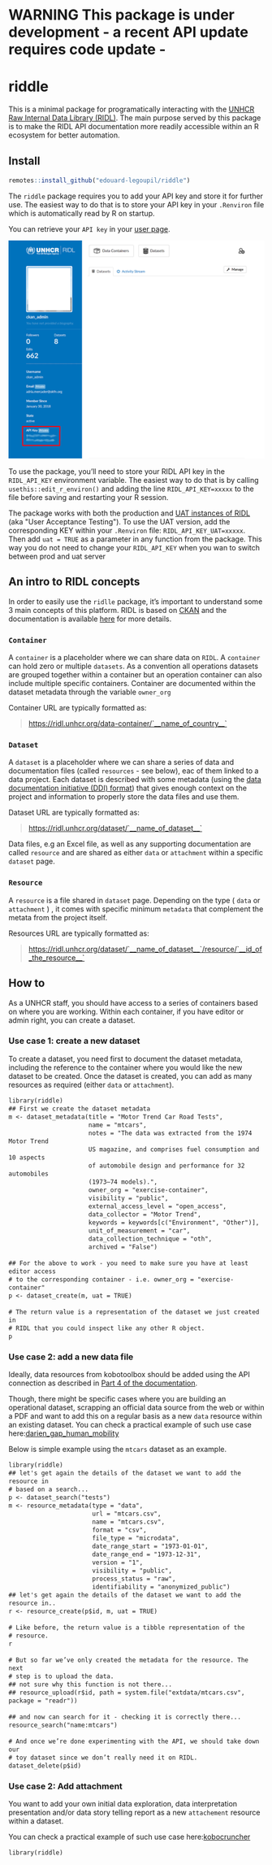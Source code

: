 

# __WARNING__ This package is under development - a recent API update requires code update - 



riddle
================

This is a minimal package for programatically interacting with the
[UNHCR Raw Internal Data Library (RIDL)](https://ridl.unhcr.org). 
The main purpose served by this package is to make the RIDL API
documentation more readily accessible within an R ecosystem for better automation.



## Install

``` r
remotes::install_github("edouard-legoupil/riddle") 
```

The `riddle` package requires you to add your API key and store it for further use. 
The easiest way to do that is to store your API key in your `.Renviron` file which 
is automatically read by R on startup.

You can retrieve your `API key` in your [user page](https://ridl.unhcr.org/user/).

![api_key_img](https://raw.githubusercontent.com/Edouard-Legoupil/riddle/main/man/figures/ridl_api_key.png)

To use the package, you’ll need to store your RIDL API key in the `RIDL_API_KEY` environment variable. 
The easiest way to do that is by calling `usethis::edit_r_environ()` and adding the line
`RIDL_API_KEY=xxxxx` to the file before saving and restarting your R session.

The package works with both the production and [UAT instances of RIDL](https://ridl-uat.unhcr.org)
 (aka "User Acceptance Testing"). To use the UAT version, add the corresponding KEY 
 within your `.Renviron` file: `RIDL_API_KEY_UAT=xxxxx`.  Then add `uat = TRUE` 
 as a parameter in any function from the package.  This way you do not need to 
 change your `RIDL_API_KEY` when you wan to switch between  prod and uat server


## An intro to RIDL  concepts

In order to easily use the `ridlle` package, it’s important to understand
some 3 main concepts of this platform. RIDL is based on [CKAN](https://ckan.org/) and 
the documentation is available [here](https://im.unhcr.org/ridl) for more details.

### `Container`

A `container` is a placeholder where we can share data on `RIDL`. A `container` 
can hold zero or multiple `datasets`. As a convention all operations datasets are
grouped together within a container but an operation container can also include
multiple specific containers. Container are documented within the dataset metadata 
through the variable `owner_org`

Container URL are typically formatted as: 
> https://ridl.unhcr.org/data-container/`__name_of_country__`

### `Dataset`

A `dataset` is a placeholder where we can share a series of data and documentation files
(called `resources` - see below), eac of them linked to a data project. 
Each dataset is described with some metadata 
(using the [data documentation initiative (DDI) format](https://ddialliance.org/)) 
that gives enough context on the project and information to properly store the
data files and use them. 

Dataset URL are typically  formatted as:
> https://ridl.unhcr.org/dataset/`__name_of_dataset__`

Data files, e.g an Excel file, as well as any supporting documentation are called
`resource` and are shared as either `data` or `attachment`  within a specific
`dataset` page. 

### `Resource`

A `resource` is a file shared in `dataset` page. Depending on the type 
( `data` or `attachment` ) , it comes with specific minimum `metadata` that complement
the metata from the project itself. 


Resources URL are typically  formatted as:
> https://ridl.unhcr.org/dataset/`__name_of_dataset__`/resource/`__id_of_the_resource__`

## How to 

As a UNHCR staff, you should have access to a series of containers based on where you are working.
Within each container, if you have editor or admin right, you can create a dataset. 

### Use case 1: create a new dataset

To create a dataset, you need first to document the dataset metadata, including the 
reference to the container where you would like the new dataset to be created.
Once the dataset is created, you can add as many resources as required (either `data` or `attachment`). 

```{r}
library(riddle)
## First we create the dataset metadata
m <- dataset_metadata(title = "Motor Trend Car Road Tests",
                      name = "mtcars",
                      notes = "The data was extracted from the 1974 Motor Trend 
                      US magazine, and comprises fuel consumption and 10 aspects
                      of automobile design and performance for 32 automobiles 
                      (1973–74 models).",
                      owner_org = "exercise-container",
                      visibility = "public",
                      external_access_level = "open_access",
                      data_collector = "Motor Trend",
                      keywords = keywords[c("Environment", "Other")],
                      unit_of_measurement = "car",
                      data_collection_technique = "oth",
                      archived = "False")
                      
## For the above to work - you need to make sure you have at least editor access
# to the corresponding container - i.e. owner_org = "exercise-container"
p <- dataset_create(m, uat = TRUE)

# The return value is a representation of the dataset we just created in
# RIDL that you could inspect like any other R object.
p 
```



### Use case 2:  add a new data file

Ideally, data resources from kobotoolbox should be added using the API connection as described in 
[Part 4 of the documentation](https://im.unhcr.org/ridl/#Link_kobo_ridl). 

Though, there might be specific cases where you
are building an operational dataset, scrapping an official data source from the web or 
  within a PDF and want to add this on a regular basis as a new `data` resource 
  within an existing dataset.   You can check a practical example of such use case here:[darien_gap_human_mobility](https://github.com/unhcr-americas/darien_gap_human_mobility/tree/main/R)


Below is simple example using the `mtcars` dataset as an example.
```{r}
library(riddle)
## let's get again the details of the dataset we want to add the resource in 
# based on a search...
p <- dataset_search("tests")
m <- resource_metadata(type = "data",
                       url = "mtcars.csv",
                       name = "mtcars.csv",
                       format = "csv",
                       file_type = "microdata",
                       date_range_start = "1973-01-01",
                       date_range_end = "1973-12-31",
                       version = "1",
                       visibility = "public",
                       process_status = "raw",
                       identifiability = "anonymized_public")
## let's get again the details of the dataset we want to add the resource in..
r <- resource_create(p$id, m, uat = TRUE)

# Like before, the return value is a tibble representation of the
# resource.
r

# But so far we’ve only created the metadata for the resource. The next
# step is to upload the data.
## not sure why this function is not there...
## resource_upload(r$id, path = system.file("extdata/mtcars.csv", package = "readr"))

## and now can search for it - checking it is correctly there... 
resource_search("name:mtcars")

# And once we’re done experimenting with the API, we should take down our
# toy dataset since we don’t really need it on RIDL.
dataset_delete(p$id)
```  
  
### Use case 2:  Add attachment
You want to add your own initial data exploration, data interpretation presentation 
and/or data story telling report as a new `attachement` resource within a dataset. 

You can check a practical example of such use case here:[kobocruncher](https://edouard-legoupil.github.io/kobocruncher/)


```{r}
library(riddle)

```  



